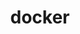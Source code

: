 ---
title: docker
menu: 
    sidebar:
        name: docker
        identifier: _docker
        weight: 100
---